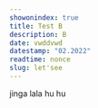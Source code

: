 ```yaml
---
showonindex: true
title: Test B
description: B
date: vwddvwd
datestamp: "02.2022"
readtime: nonce
slug: let'see
---
```

jinga lala hu hu